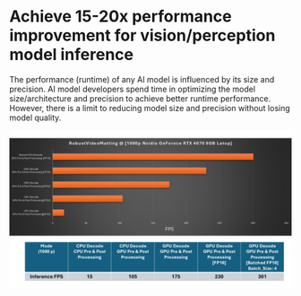 # Achieve 15-20x performance improvement for vision/perception model inference
The performance (runtime) of any AI model is influenced by its size and precision. AI model developers spend time in optimizing the model size/architecture and precision to achieve better runtime performance. However, there is a limit to reducing model size and precision without losing model quality. 

![alt txt](fps_table.png)
